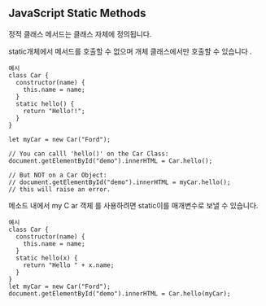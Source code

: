 ## JavaScript Static Methods

정적 클래스 메서드는 클래스 자체에 정의됩니다.

static개체에서 메서드를 호출할 수 없으며 개체 클래스에서만 호출할 수 있습니다 .

    예시
    class Car {
      constructor(name) {
        this.name = name;
      }
      static hello() {
        return "Hello!!";
      }
    }

    let myCar = new Car("Ford");

    // You can calll 'hello()' on the Car Class:
    document.getElementById("demo").innerHTML = Car.hello();

    // But NOT on a Car Object:
    // document.getElementById("demo").innerHTML = myCar.hello();
    // this will raise an error.

메소드 내에서 my C ar 객체 를 사용하려면 static이를 매개변수로 보낼 수 있습니다.

    예시
    class Car {
      constructor(name) {
        this.name = name;
      }
      static hello(x) {
        return "Hello " + x.name;
      }
    }
    let myCar = new Car("Ford");
    document.getElementById("demo").innerHTML = Car.hello(myCar);
